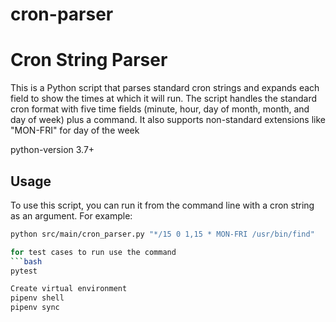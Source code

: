 # cron-parser
# Cron String Parser

This is a Python script that parses standard cron strings and expands each field to show the times at which it will run. The script handles the standard cron format with five time fields (minute, hour, day of month, month, and day of week) plus a command. It also supports non-standard extensions like "MON-FRI" for day of the week 

python-version
3.7+

## Usage

To use this script, you can run it from the command line with a cron string as an argument. For example:

```bash
python src/main/cron_parser.py "*/15 0 1,15 * MON-FRI /usr/bin/find"

for test cases to run use the command
```bash
pytest

Create virtual environment
pipenv shell
pipenv sync


